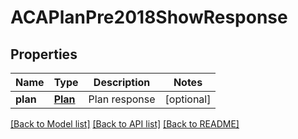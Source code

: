 # ACAPlanPre2018ShowResponse

## Properties
Name | Type | Description | Notes
------------ | ------------- | ------------- | -------------
**plan** | [**Plan**](Plan.md) | Plan response | [optional] 

[[Back to Model list]](../README.md#documentation-for-models) [[Back to API list]](../README.md#documentation-for-api-endpoints) [[Back to README]](../README.md)


